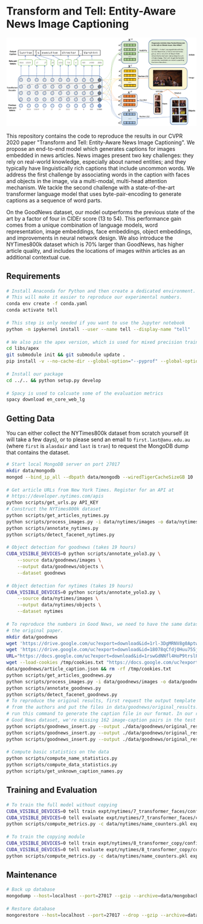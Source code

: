 # Transform and Tell: Entity-Aware News Image Captioning

![Teaser](figures/teaser.png)

This repository contains the code to reproduce the results in our CVPR 2020
paper "Transform and Tell: Entity-Aware News Image Captioning". We propose an
end-to-end model which generates captions for images embedded in news articles.
News images present two key challenges: they rely on real-world knowledge,
especially about named entities; and they typically have linguistically rich
captions that include uncommon words. We address the first challenge by
associating words in the caption with faces and objects in the image, via a
multi-modal, multi-head attention mechanism. We tackle the second challenge
with a state-of-the-art transformer language model that uses byte-pair-encoding
to generate captions as a sequence of word parts.

On the GoodNews dataset, our model outperforms the previous state of the art by
a factor of four in CIDEr score (13 to 54). This performance gain comes from a
unique combination of language models, word representation, image embeddings,
face embeddings, object embeddings, and improvements in neural network design.
We also introduce the NYTimes800k dataset which is 70% larger than GoodNews,
has higher article quality, and includes the locations of images within
articles as an additional contextual cue.

## Requirements

```sh
# Install Anaconda for Python and then create a dedicated environment.
# This will make it easier to reproduce our experimental numbers.
conda env create -f conda.yaml
conda activate tell

# This step is only needed if you want to use the Jupyter notebook
python -m ipykernel install --user --name tell --display-name "tell"

# We also pin the apex version, which is used for mixed precision training
cd libs/apex
git submodule init && git submodule update .
pip install -v --no-cache-dir --global-option="--pyprof" --global-option="--cpp_ext" --global-option="--cuda_ext" ./

# Install our package
cd ../.. && python setup.py develop

# Spacy is used to calcuate some of the evaluation metrics
spacy download en_core_web_lg
```

## Getting Data

You can either collect the NYTimes800k dataset from scratch yourself (it will
take a few days), or to please send an email to `first.last@anu.edu.au` (where
`first` is `alasdair` and `last` is `tran`) to request the MongoDB dump that
contains the dataset.

```sh
# Start local MongoDB server on port 27017
mkdir data/mongodb
mongod --bind_ip_all --dbpath data/mongodb --wiredTigerCacheSizeGB 10

# Get article URLs from New York Times. Register for an API at
# https://developer.nytimes.com/apis
python scripts/get_urls.py API_KEY
# Construct the NYTimes800k dataset
python scripts/get_articles_nytimes.py
python scripts/process_images.py -i data/nytimes/images -o data/nytimes/images_processed # takes 6h
python scripts/annotate_nytimes.py
python scripts/detect_facenet_nytimes.py

# Object detection for goodnews (takes 19 hours)
CUDA_VISIBLE_DEVICES=0 python scripts/annotate_yolo3.py \
    --source data/goodnews/images \
    --output data/goodnews/objects \
    --dataset goodnews

# Object detection for nytimes (takes 19 hours)
CUDA_VISIBLE_DEVICES=0 python scripts/annotate_yolo3.py \
    --source data/nytimes/images \
    --output data/nytimes/objects \
    --dataset nytimes

# To reproduce the numbers in Good News, we need to have the same dataset as
# the original paper.
mkdir data/goodnews
wget 'https://drive.google.com/uc?export=download&id=1rl-3DgMRNV8g0AptwKRoYonNkYfT26sf' -O data/goodnews/img_splits.json
wget 'https://drive.google.com/uc?export=download&id=18078qCfdjOHuu75SjBLGNUSiIeq6zxJ-' -O data/goodnews/image_urls.json
URL="https://docs.google.com/uc?export=download&id=1rswGdNNfl4HoP9trslP0RUrcmSbg1_RD"
wget --load-cookies /tmp/cookies.txt "https://docs.google.com/uc?export=download&confirm=$(wget --quiet --save-cookies /tmp/cookies.txt --keep-session-cookies --no-check-certificate $URL -O- | sed -rn 's/.*confirm=([0-9A-Za-z_]+).*/\1\n/p')&id=1rswGdNNfl4HoP9trslP0RUrcmSbg1_RD" -O
data/goodnews/article_caption.json && rm -rf /tmp/cookies.txt
python scripts/get_articles_goodnews.py
python scripts/process_images.py -i data/goodnews/images -o data/goodnews/images_processed
python scripts/annotate_goodnews.py
python scripts/detect_facenet_goodnews.py
# To reproduce the original results, first request the output template captions
# from the authors and put the files in data/goodnews/original_results. Then
# run this command to generate the caption file in our format. In our recollected
# Good News dataset, we're missing 162 image-caption pairs in the test set.
python scripts/goodnews_insert.py --output ./data/goodnews/original_results/with\ article/vis_show_attend_tell_full_TBB.json
python scripts/goodnews_insert.py --output ./data/goodnews/original_results/with\ article/vis_show_attend_tell_full_avg.json
python scripts/goodnews_insert.py --output ./data/goodnews/original_results/with\ article/vis_show_attend_tell_full_wavg.json

# Compute basic statistics on the data
python scripts/compute_name_statistics.py
python scripts/compute_data_statistics.py
python scripts/get_unknown_caption_names.py
```

## Training and Evaluation

```sh
# To train the full model without copying
CUDA_VISIBLE_DEVICES=0 tell train expt/nytimes/7_transformer_faces/config.yaml -f
CUDA_VISIBLE_DEVICES=0 tell evaluate expt/nytimes/7_transformer_faces/config.yaml -m expt/nytimes/7_transformer_faces/serialization/best.th
python scripts/compute_metrics.py -c data/nytimes/name_counters.pkl expt/nytimes/7_transformer_faces/serialization/generations.jsonl

# To train the copying module
CUDA_VISIBLE_DEVICES=0 tell train expt/nytimes/8_transformer_copy/config.yaml -f
CUDA_VISIBLE_DEVICES=0 tell evaluate expt/nytimes/8_transformer_copy/config.yaml -m expt/nytimes/8_transformer_copy/serialization/best.th
python scripts/compute_metrics.py -c data/nytimes/name_counters.pkl expt/nytimes/8_transformer_copy/serialization/generations.jsonl
```

## Maintenance

```sh
# Back up database
mongodump --host=localhost --port=27017 --gzip --archive=data/mongobackups/2020-03-05

# Restore database
mongorestore --host=localhost --port=27017 --drop --gzip --archive=data/mongobackups/2020-03-05
```
